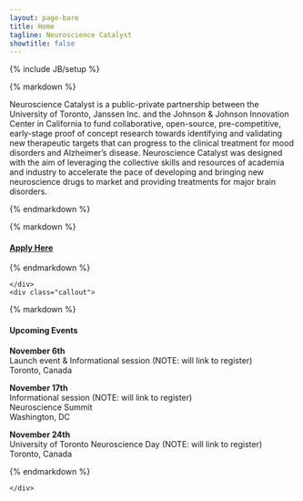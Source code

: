 ```yaml
---
layout: page-bare
title: Home
tagline: Neuroscience Catalyst
showtitle: false
---
```

{% include JB/setup %}


<div class="row">
  <div class="content col-sm-8">

{% markdown %}

Neuroscience Catalyst is a public-private partnership between the University of Toronto, Janssen Inc. and the Johnson & Johnson Innovation Center in California to fund collaborative, open-source, pre-competitive, early-stage proof of concept research towards identifying and validating new therapeutic targets that can progress to the clinical treatment for mood disorders and Alzheimer’s disease.  Neuroscience Catalyst was designed with the aim of leveraging the collective skills and resources of academia and industry to accelerate the pace of developing and bringing new neuroscience drugs to market and providing treatments for major brain disorders.

{% endmarkdown %}

  </div>
  <div class="sidebar col-sm-4">
    <div class="callout">

{% markdown %}

#### [Apply Here]({{site.url}}/apply) ####

{% endmarkdown %}

    </div>
    <div class="callout">

{% markdown %}

#### Upcoming Events ####

__November 6th__  
Launch event & Informational session (NOTE: will link to register)  
Toronto, Canada

__November 17th__  
Informational session (NOTE: will link to register)  
Neuroscience Summit  
Washington, DC

__November 24th__  
University of Toronto Neuroscience Day  (NOTE: will link to register)  
Toronto, Canada

{% endmarkdown %}

    </div>
  </div>
</div>
